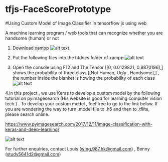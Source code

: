 # tfjs-FaceScorePrototype
#Using Custom Model of Image Classifier in tensorflow js using web

A machine learning program / web tools that can recognize whether you are handsome (human) or not 
1. Download xampp
![alt text](https://i.ibb.co/wpqvF3G/xamp.png)

2. Put the following files into the htdocs folder of xampp
![alt text](https://i.ibb.co/ykHyZjB/How-to-install-in-xampp.png)

3. Open the console using F12 and The Tensor [[0, 0.0129821, 0.9870196],] shows the probability of three class 
[[Not Human, Ugly , Handsome],] , the number inside the blanket is howing the probability of each class
![alt text](https://i.ibb.co/1nqCDnD/display.png)


4.In this project , we use Keras to develop a custom model by the following tutorial on pyimagesearch (His website is good for learning computer vision tech.) . To develop your custom model , feel free to go to the link below. If you are wondering the way to turn .model file to .h5 and then to .tflite, please search online.

https://www.pyimagesearch.com/2017/12/11/image-classification-with-keras-and-deep-learning/

![alt text](https://i.ibb.co/0tyZbK9/pyimagekeras.png)

For further enquiries,
contact Louis (wing.987.hk@gmail.com) , Benny (study5641d2@gmail.com)
